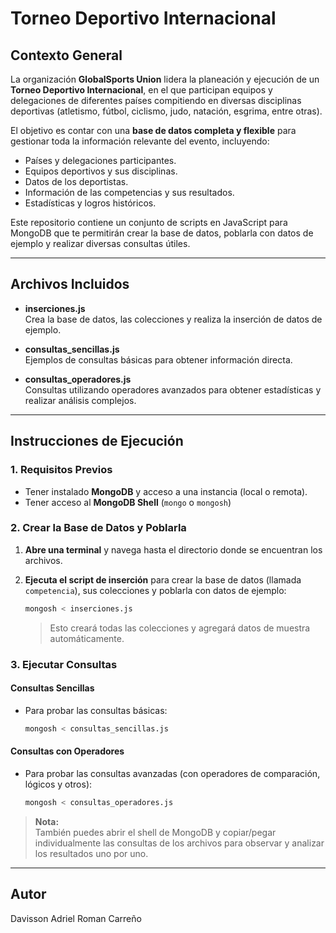 # Torneo Deportivo Internacional

## Contexto General

La organización **GlobalSports Union** lidera la planeación y ejecución de un **Torneo Deportivo Internacional**, en el que participan equipos y delegaciones de diferentes países compitiendo en diversas disciplinas deportivas (atletismo, fútbol, ciclismo, judo, natación, esgrima, entre otras).

El objetivo es contar con una **base de datos completa y flexible** para gestionar toda la información relevante del evento, incluyendo:

- Países y delegaciones participantes.
- Equipos deportivos y sus disciplinas.
- Datos de los deportistas.
- Información de las competencias y sus resultados.
- Estadísticas y logros históricos.

Este repositorio contiene un conjunto de scripts en JavaScript para MongoDB que te permitirán crear la base de datos, poblarla con datos de ejemplo y realizar diversas consultas útiles.

---

## Archivos Incluidos

- **inserciones.js**  
  Crea la base de datos, las colecciones y realiza la inserción de datos de ejemplo.

- **consultas_sencillas.js**  
  Ejemplos de consultas básicas para obtener información directa.

- **consultas_operadores.js**  
  Consultas utilizando operadores avanzados para obtener estadísticas y realizar análisis complejos.

---

## Instrucciones de Ejecución

### 1. Requisitos Previos

- Tener instalado **MongoDB** y acceso a una instancia (local o remota).
- Tener acceso al **MongoDB Shell** (`mongo` o `mongosh`)

### 2. Crear la Base de Datos y Poblarla

1. **Abre una terminal** y navega hasta el directorio donde se encuentran los archivos.

2. **Ejecuta el script de inserción** para crear la base de datos (llamada `competencia`), sus colecciones y poblarla con datos de ejemplo:

    ```sh
    mongosh < inserciones.js
    ```

    > Esto creará todas las colecciones y agregará datos de muestra automáticamente.

### 3. Ejecutar Consultas

#### Consultas Sencillas

- Para probar las consultas básicas:

    ```sh
    mongosh < consultas_sencillas.js
    ```

#### Consultas con Operadores

- Para probar las consultas avanzadas (con operadores de comparación, lógicos y otros):

    ```sh
    mongosh < consultas_operadores.js
    ```

> **Nota:**  
> También puedes abrir el shell de MongoDB y copiar/pegar individualmente las consultas de los archivos para observar y analizar los resultados uno por uno.

---

## Autor

Davisson Adriel Roman Carreño